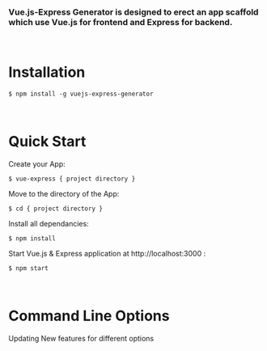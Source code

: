 ### Vue.js-Express Generator is designed to erect an app scaffold which use Vue.js for frontend and Express for backend.

<br/>

# Installation
```
$ npm install -g vuejs-express-generator
```

<br/>

# Quick Start
Create your App:
```
$ vue-express { project directory }
```

Move to the directory of the App:
```
$ cd { project directory }
```

Install all dependancies:
```
$ npm install
```

Start Vue.js & Express application at http://localhost:3000 :
```
$ npm start
```

<br/>

# Command Line Options
Updating New features for different options